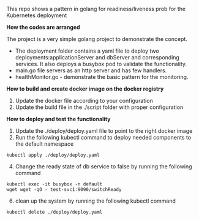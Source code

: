 This repo shows a pattern in golang for readiness/liveness prob for the Kubernetes deployment

**How the codes are arranged**

The project is a very simple golang project to demonstrate the concept.
- The deployment folder contains a yaml file to deploy two deployments:applicationServer and dbServer and corresponding services. It also deploys a busybox pod to validate the functionality.
- main.go file servers as an http server and has few handlers. 
- healthMonitor.go - demonstrate the basic pattern for the monitoring. 

**How to build and create docker image on the docker registry**

1. Update the docker file according to your configuration
2. Update the build file in the ./script folder with proper configuration

**How to deploy and test the functionality**

1. Update the ./deploy/deploy.yaml file to point to the right docker image
2. Run the following kubectl command to deploy needed components to the default namespace
```
kubectl apply ./deploy/deploy.yaml
```
4. Change the ready state of db service to false by running the following command
```
kubectl exec -it busybox -n default
wget wget -qO - test-svc1:9090/switchReady
```
6. clean up the system by running the following kubectl command
```
kubectl delete ./deploy/deploy.yaml
